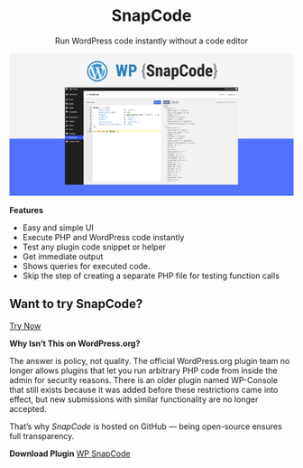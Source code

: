 <center>

# SnapCode

Run WordPress code instantly without a code editor
</center>

![wp-snapcode](assets/images/wp-snapcode.png)

**Features**

* Easy and simple UI
* Execute PHP and WordPress code instantly
* Test any plugin code snippet or helper
* Get immediate output
* Shows queries for executed code.
* Skip the step of creating a separate PHP file for testing function calls

## Want to try SnapCode?
[Try Now](https://playground.wordpress.net/?blueprint-url=https://raw.githubusercontent.com/haruncpi/snapcode/master/blueprint.json)


**Why Isn’t This on WordPress.org?**

The answer is policy, not quality. The official WordPress.org plugin team no longer allows plugins that let you run arbitrary PHP code from inside the admin for security reasons. There is an older plugin named WP-Console that still exists because it was added before these restrictions came into effect, but new submissions with similar functionality are no longer accepted.

That’s why *SnapCode* is hosted on GitHub — being open-source ensures full transparency.

**Download Plugin**
[WP SnapCode](https://github.com/haruncpi/snapcode/releases)